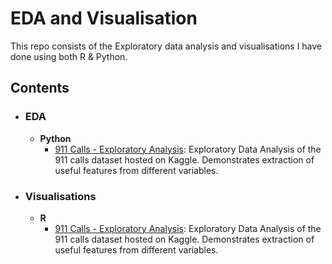 # EDA and Visualisation
This repo consists of the Exploratory data analysis and visualisations I have done using both R & Python.
	
## Contents

- ### EDA

	- __Python__
		- [911 Calls - Exploratory Analysis](https://github.com/Ryukojin/EDA-and-Visualisation/blob/master/911%20Calls%20-%20Exploratory%20Analysis.ipynb): Exploratory Data Analysis of the 911 calls dataset hosted on Kaggle. Demonstrates extraction of useful features from different variables.

- ### Visualisations

	- __R__
		- [911 Calls - Exploratory Analysis](https://github.com/sajal2692/data-science-portfolio/blob/master/911%20Calls%20-%20Exploratory%20Analysis.ipynb): Exploratory Data Analysis of the 911 calls dataset hosted on Kaggle. Demonstrates extraction of useful features from different variables.
